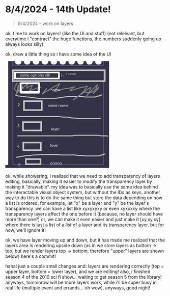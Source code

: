 # 8/4/2024 - 14th Update!

> 8/4/2024 - work on layers

ok, time to work on layers! (like the UI and stuff) (not relelvant, but everytime i "contract" the huge functions, the numbers suddenly going up always looks silly)

ok, drew a little thing so i have some idea of the UI

![not made in protoplop](</updatelogs/images/082024/08042024 - 1.png>)

ok, while showering, i realized that we need to add transparency of layers editing, basically, making it easier to modify the transparency layer by making it "drawable". my idea was to basically use the same idea behind the interactable visual object system, but without the IDs as keys. another way to do this is to do the same thing but store the data depending on how a list is ordered, for example, let "x" be a layer and "y" be the layer's transparency. we can have a list like xyxyxyxy or even xyxxxxy where the transparency layers affect the one before it (because, no layer should have more than one?) or, we can make it even easier and just make it [xy,xy,xy] where there is just a list of a list of a layer and its transparency layer. but for now, we'll ignore it!

ok, we have layer moving up and down, but it has made me realized that the layers area is rendering upside down (as in we store layers as bottom -> top, but we render layers top -> bottom, therefore "upper" layers are shown below) here's a commit!

haha! just a couple small changes and: layers are rendering correctly (top = upper layer, bottom = lower layer), and we are editing! also, i finished season 4 of the 2010 sci fi show... waiting to get season 5 from the library! anyways, tommorow will be more layers work, while i'll be super busy in real life (multiple event and errands... oh wow). anyways, good night!